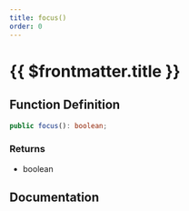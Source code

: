 ```yaml
---
title: focus()
order: 0
---
```


# {{ $frontmatter.title }}

## Function Definition

```ts
public focus(): boolean;
```

### Returns

* boolean

## Documentation

<!--@include: ./parts/focus.md-->
